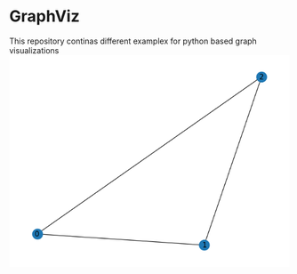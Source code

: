 # GraphViz
This repository continas different examplex for python based graph visualizations
![Graph](Graphs/graph.png?raw=true)

